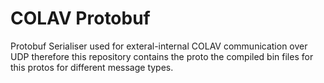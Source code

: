 # COLAV Protobuf

Protobuf Serialiser used for exteral-internal COLAV communication over UDP therefore this repository contains the proto the compiled bin files for this protos for different message types.

